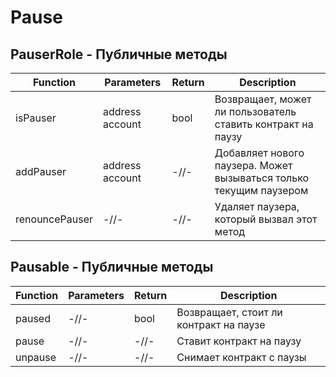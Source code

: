 # Pause

## PauserRole - Публичные методы

|Function|Parameters|Return|Description|
|---|---|---|---|
|isPauser|address account|bool|Возвращает, может ли пользователь ставить контракт на паузу|
|addPauser|address account|-//-|Добавляет нового паузера. Может вызываться только текущим паузером|
|renouncePauser|-//-|-//-|Удаляет паузера, который вызвал этот метод|

## Pausable - Публичные методы

|Function|Parameters|Return|Description|
|---|---|---|---|
|paused|-//-|bool|Возвращает, стоит ли контракт на паузе|
|pause|-//-|-//-|Ставит контракт на паузу|
|unpause|-//-|-//-|Снимает контракт с паузы|
